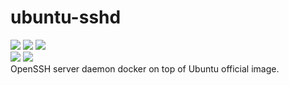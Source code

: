 # ubuntu-sshd
[![](https://img.shields.io/docker/pulls/hdavid0510/ubuntu-sshd?style=flat-square)](https://hub.docker.com/r/hdavid0510/ubuntu-sshd) [![](https://img.shields.io/docker/cloud/build/hdavid0510/ubuntu-sshd?style=flat-square)]() [![](https://img.shields.io/github/issues/hdavid0510/docker-ubuntu-sshd?style=flat-square)](https://github.com/hdavid0510/docker-ubuntu-sshd/issues)  
[![](https://img.shields.io/docker/v/hdavid0510/ubuntu-sshd/latest?style=flat-square)]() [![](https://img.shields.io/docker/image-size/hdavid0510/ubuntu-sshd/latest?style=flat-square)]()  
OpenSSH server daemon docker on top of Ubuntu official image.
